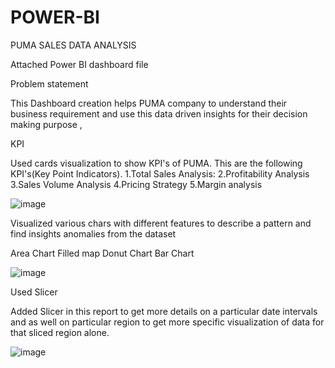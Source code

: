 # POWER-BI
PUMA SALES DATA ANALYSIS

Attached Power BI dashboard file 

Problem statement 

This Dashboard creation helps PUMA company to understand their business requirement and use this data driven insights for their decision making purpose ,

KPI 

Used cards visualization to show KPI's of PUMA.
This are the following KPI's(Key Point Indicators).
1.Total Sales Analysis:
2.Profitability Analysis
3.Sales Volume Analysis
4.Pricing Strategy
5.Margin analysis

![image](https://github.com/user-attachments/assets/98c47946-159e-492e-bfa4-d651d6a4839f)

Visualized various chars with different features to describe a pattern and find insights anomalies from the dataset 

Area Chart
Filled map 
Donut Chart
Bar Chart

![image](https://github.com/user-attachments/assets/9653e8aa-f657-407c-8dbe-8c12098255f9)

Used Slicer 

Added Slicer in this report to get more details on a particular date intervals and as well on particular region to get more specific visualization of data for that sliced region alone.

![image](https://github.com/user-attachments/assets/8fbc6ea1-8b85-4daf-8df5-e3371a802372)
